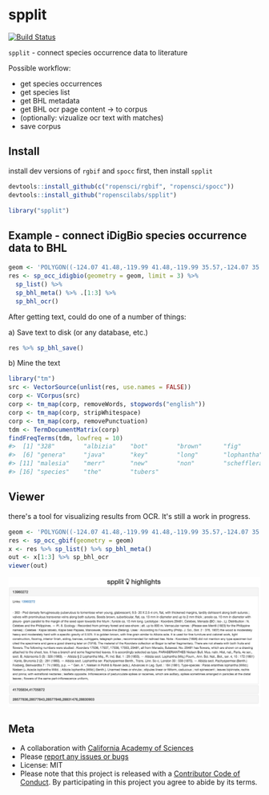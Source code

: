 spplit
======



[![Build Status](https://travis-ci.org/ropenscilabs/spplit.svg?branch=master)](https://travis-ci.org/ropenscilabs/spplit)

`spplit` - connect species occurrence data to literature

Possible workflow:

* get species occurrences
* get species list
* get BHL metadata
* get BHL ocr page content -> to corpus
* (optionally: vizualize ocr text with matches)
* save corpus

## Install

install dev versions of `rgbif` and `spocc` first, then install `spplit`


```r
devtools::install_github(c("ropensci/rgbif", "ropensci/spocc"))
devtools::install_github("ropenscilabs/spplit")
```


```r
library("spplit")
```

## Example - connect iDigBio species occurrence data to BHL


```r
geom <- 'POLYGON((-124.07 41.48,-119.99 41.48,-119.99 35.57,-124.07 35.57,-124.07 41.48))'
res <- sp_occ_idigbio(geometry = geom, limit = 3) %>% 
  sp_list() %>% 
  sp_bhl_meta() %>% .[1:3] %>% 
  sp_bhl_ocr()
```

After getting text, could do one of a number of things:

a) Save text to disk (or any database, etc.)


```r
res %>% sp_bhl_save()
```

b) Mine the text


```r
library("tm")
src <- VectorSource(unlist(res, use.names = FALSE))
corp <- VCorpus(src)
corp <- tm_map(corp, removeWords, stopwords("english"))
corp <- tm_map(corp, stripWhitespace)
corp <- tm_map(corp, removePunctuation)
tdm <- TermDocumentMatrix(corp)
findFreqTerms(tdm, lowfreq = 10)
#>  [1] "328"        "albizia"    "bot"        "brown"      "fig"       
#>  [6] "genera"     "java"       "key"        "long"       "lophantha" 
#> [11] "malesia"    "merr"       "new"        "non"        "schefflera"
#> [16] "species"    "the"        "tubers"
```

## Viewer

there's a tool for visualizing results from OCR. It's still a work in progress.


```r
geom <- 'POLYGON((-124.07 41.48,-119.99 41.48,-119.99 35.57,-124.07 35.57,-124.07 41.48))'
res <- sp_occ_gbif(geometry = geom)
x <- res %>% sp_list() %>% sp_bhl_meta()
out <- x[1:3] %>% sp_bhl_ocr
viewer(out)
```

![image](inst/img/viewer_eg1.png)

## Meta

* A collaboration with [California Academy of Sciences](http://www.calacademy.org/)
* Please [report any issues or bugs](https://github.com/ropenscilabs/spplit/issues)
* License: MIT
* Please note that this project is released with a [Contributor Code of Conduct](CONDUCT.md). By participating in this project you agree to abide by its terms.

